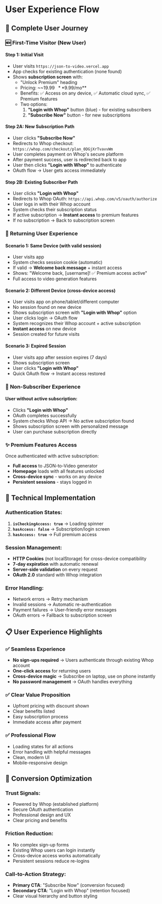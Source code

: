 # User Experience Flow

## 📱 Complete User Journey

### 🆕 **First-Time Visitor (New User)**

#### Step 1: Initial Visit
- User visits `https://json-to-video.vercel.app`
- App checks for existing authentication (none found)
- Shows **subscription screen** with:
  - "Unlock Premium" heading
  - Pricing: ~~$19.99~~ **$9.99/mo**
  - Benefits: ✅ Access on any device, ✅ Automatic cloud sync, ✅ Premium features
  - Two options:
    1. **"Login with Whop"** button (blue) - for existing subscribers
    2. **"Subscribe Now"** button - for new subscriptions

#### Step 2A: New Subscription Path
- User clicks **"Subscribe Now"**
- Redirects to Whop checkout: `https://whop.com/checkout/plan_0DGjXrTvavvWm`
- User completes payment on Whop's secure platform
- After payment success, user is redirected back to app
- User then clicks **"Login with Whop"** to authenticate
- OAuth flow → User gets access immediately

#### Step 2B: Existing Subscriber Path
- User clicks **"Login with Whop"**
- Redirects to Whop OAuth: `https://api.whop.com/v5/oauth/authorize`
- User logs in with their Whop account
- System checks their subscription status
- If active subscription → **Instant access** to premium features
- If no subscription → Back to subscription screen

### 🔄 **Returning User Experience**

#### Scenario 1: Same Device (with valid session)
- User visits app
- System checks session cookie (automatic)
- If valid → **Welcome back message** + instant access
- Shows: "Welcome back, [username]! ✅ Premium access active"
- Full access to video generation features

#### Scenario 2: Different Device (cross-device access)
- User visits app on phone/tablet/different computer
- No session found on new device
- Shows subscription screen with **"Login with Whop"** option
- User clicks login → OAuth flow
- System recognizes their Whop account + active subscription
- **Instant access** on new device
- Session created for future visits

#### Scenario 3: Expired Session
- User visits app after session expires (7 days)
- Shows subscription screen
- User clicks **"Login with Whop"**
- Quick OAuth flow → Instant access restored

### 🚫 **Non-Subscriber Experience**

#### User without active subscription:
- Clicks **"Login with Whop"**
- OAuth completes successfully
- System checks Whop API → No active subscription found
- Shows subscription screen with personalized message
- User can purchase subscription directly

### ✨ **Premium Features Access**

Once authenticated with active subscription:
- **Full access** to JSON-to-Video generator
- **Homepage** loads with all features unlocked
- **Cross-device sync** - works on any device
- **Persistent sessions** - stays logged in

## 🔧 **Technical Implementation**

### Authentication States:
1. **`isCheckingAccess: true`** → Loading spinner
2. **`hasAccess: false`** → Subscription/login screen  
3. **`hasAccess: true`** → Full premium access

### Session Management:
- **HTTP Cookies** (not localStorage) for cross-device compatibility
- **7-day expiration** with automatic renewal
- **Server-side validation** on every request
- **OAuth 2.0** standard with Whop integration

### Error Handling:
- Network errors → Retry mechanism
- Invalid sessions → Automatic re-authentication
- Payment failures → User-friendly error messages
- OAuth errors → Fallback to subscription screen

## 📋 **User Experience Highlights**

### ✅ **Seamless Experience**
- **No sign-ups required** → Users authenticate through existing Whop account
- **One-click access** for returning users
- **Cross-device magic** → Subscribe on laptop, use on phone instantly
- **No password management** → OAuth handles everything

### ✅ **Clear Value Proposition**
- Upfront pricing with discount shown
- Clear benefits listed
- Easy subscription process
- Immediate access after payment

### ✅ **Professional Flow**
- Loading states for all actions
- Error handling with helpful messages
- Clean, modern UI
- Mobile-responsive design

## 🎯 **Conversion Optimization**

### Trust Signals:
- Powered by Whop (established platform)
- Secure OAuth authentication
- Professional design and UX
- Clear pricing and benefits

### Friction Reduction:
- No complex sign-up forms
- Existing Whop users can login instantly  
- Cross-device access works automatically
- Persistent sessions reduce re-logins

### Call-to-Action Strategy:
- **Primary CTA**: "Subscribe Now" (conversion focused)
- **Secondary CTA**: "Login with Whop" (retention focused)
- Clear visual hierarchy and button styling